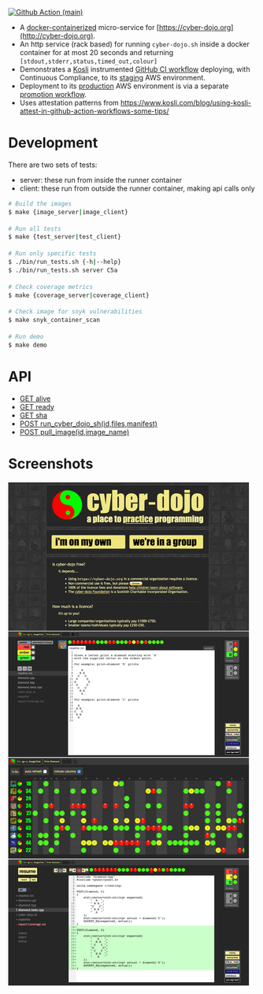 [![Github Action (main)](https://github.com/cyber-dojo/runner/actions/workflows/main.yml/badge.svg)](https://github.com/cyber-dojo/runner/actions)

- A [docker-containerized](https://registry.hub.docker.com/r/cyberdojo/runner) micro-service for [https://cyber-dojo.org](http://cyber-dojo.org).
- An http service (rack based) for running `cyber-dojo.sh` inside a docker container for at most 20 seconds and returning `[stdout,stderr,status,timed_out,colour]`
- Demonstrates a [Kosli](https://www.kosli.com/) instrumented [GitHub CI workflow](https://app.kosli.com/cyber-dojo/flows/runner-ci/trails/) 
  deploying, with Continuous Compliance, to its [staging](https://app.kosli.com/cyber-dojo/environments/aws-beta/snapshots/) AWS environment.
- Deployment to its [production](https://app.kosli.com/cyber-dojo/environments/aws-prod/snapshots/) AWS environment is via a separate [promotion workflow](https://github.com/cyber-dojo/aws-prod-co-promotion).
- Uses attestation patterns from https://www.kosli.com/blog/using-kosli-attest-in-github-action-workflows-some-tips/

# Development

There are two sets of tests:
- server: these run from inside the runner container
- client: these run from outside the runner container, making api calls only 

```bash
# Build the images
$ make {image_server|image_client}

# Run all tests
$ make {test_server|test_client}

# Run only specific tests
$ ./bin/run_tests.sh {-h|--help}
$ ./bin/run_tests.sh server C5a

# Check coverage metrics
$ make {coverage_server|coverage_client}

# Check image for snyk vulnerabilities
$ make snyk_container_scan

# Run demo
$ make demo
```

# API

* [GET alive](docs/api.md#get-alive)
* [GET ready](docs/api.md#get-ready)
* [GET sha](docs/api.md#get-sha)
* [POST run_cyber_dojo_sh(id,files,manifest)](docs/api.md#post-run_cyber_dojo_shidfilesmanifest)
* [POST pull_image(id,image_name)](docs/api.md#post-pull_imageidimage_name)

# Screenshots

![cyber-dojo.org home page](https://github.com/cyber-dojo/cyber-dojo/blob/master/shared/home_page_snapshot.png)
